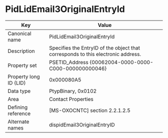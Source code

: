 # PidLidEmail3OriginalEntryId

| Key | Value |
|---|---|
| Canonical name | PidLidEmail3OriginalEntryId |
| Description | Specifies the EntryID of the object that corresponds to this electronic address. |
| Property set | PSETID_Address {00062004-0000-0000-C000-000000000046} |
| Property long ID (LID) | 0x000080A5 |
| Data type | PtypBinary, 0x0102 |
| Area | Contact Properties |
| Defining reference | [MS-OXOCNTC] section 2.2.1.2.5 |
| Alternate names | dispidEmail3OriginalEntryID |
